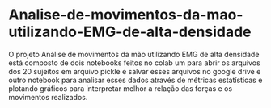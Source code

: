 # Analise-de-movimentos-da-mao-utilizando-EMG-de-alta-densidade
O projeto Análise de movimentos da mão utilizando EMG de alta densidade está composto de dois notebooks feitos no colab um para abrir os arquivos dos 20 sujeitos em arquivo pickle e salvar esses arquivos no google drive e outro notebook para analisar esses dados através de métricas estatísticas e plotando gráficos para interpretar melhor a relação das forças e os movimentos realizados.
